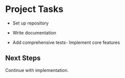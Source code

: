# Project Tasks

- Set up repository
- Write documentation

- Add comprehensive tests- Implement core features

## Next Steps

Continue with implementation.

